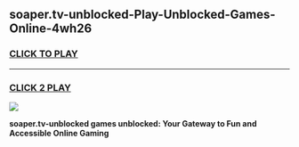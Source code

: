 
## soaper.tv-unblocked-Play-Unblocked-Games-Online-4wh26
<h3>
<a href="https://premium76.site?title=soaper.tv-unblocked&ref=25A">CLICK TO PLAY</a></h3>
<hr>

<h3>
<a href="https://premium76.site?title=soaper.tv-unblocked&ref=25A">CLICK 2 PLAY</a>
  
</h3>

<a href="https://premium76.site?title=soaper.tv-unblocked&ref=25A"><img src="https://clearcache.store/games.png"></a>


**soaper.tv-unblocked games unblocked: Your Gateway to Fun and Accessible Online Gaming**
